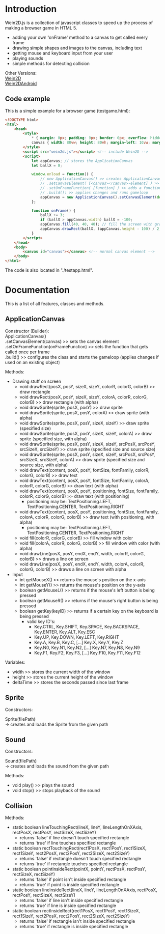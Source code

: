 # Introduction
Wein2D.js is a collection of javascript classes to speed up the process of making a browser game in HTML 5.
- adding your own 'onFrame' method to a canvas to get called every frame
- drawing simple shapes and images to the canvas, including text
- getting mouse and keyboard input from your user
- playing sounds
- simple methods for detecting collision

Other Versions:  
[Wein2D](https://www.github.com/devtaube/wein2d)  
[Wein2DAndroid](https://www.github.com/devtaube/wein2dandroid)  

## Code example
This is a simple example for a browser game (testgame.html):
```html
<!DOCTYPE html>
<html>
    <head>
        <style>
            * { margin: 0px; padding: 0px; border: 0px; overflow: hidden; background-color: #313131; }
            canvas { width: 80vw; height: 80vh; margin-left: 10vw; margin-top: 10vh; background-color: #f1f1f1; }
        </style>
        <script src="wein2d.js"></script> <!-- include Wein2D -->
        <script>
            let appCanvas; // stores the ApplicationCanvas
            let ballX = 0;

            window.onload = function() {
                // new ApplicationCanvas() >> creates ApplicationCanvas object
                // .setCanvasElement( [<canvas></canvas>-element] ) >> adds the canvas element
                // .setOnFrameFunction( [function] ) >> adds a function to be called every frame
                // .build(); >> applies changes and runs gameloop
                appCanvas = new ApplicationCanvas().setCanvasElement(document.getElementById("canvas")).setOnFrameFunction(onFrame).build();
            };

            function onFrame() {
                ballX += 3;
                if (ballX > appCanvas.width) ballX = -100;
                appCanvas.fill(40, 40, 40); // fill the screen with gray
                appCanvas.drawRect(ballX, (appCanvas.height - 100) / 2, 100, 100, 255, 255, 255); // draw the 'ball'
            }
        </script>
    </head>
    <body>
        <canvas id="canvas"></canvas> <!-- normal canvas element -->
    </body>
</html>
```

The code is also located in "./testapp.html".

# Documentation
This is a list of all features, classes and methods.

## ApplicationCanvas
Constructor (Builder):  
ApplicationCanvas()  
.setCanvasElement(canvas) >> sets the canvas element  
.setOnFrameFunction(onFrameFunction) >> sets the function that gets called once per frame  
.build() >> configures the class and starts the gameloop (applies changes if used on an existing object)  

Methods:
- Drawing stuff on screen
   - void drawRect(posX, posY, sizeX, sizeY, colorR, colorG, colorB) >> draw rectangle
   - void drawRect(posX, posY, sizeX, sizeY, colorA, colorR, colorG, colorB) >> draw rectangle (with alpha)
   - void drawSprite(sprite, posX, posY) >> draw sprite
   - void drawSprite(sprite, posX, posY, colorA) >> draw sprite (with alpha)
   - void drawSprite(sprite, posX, posY, sizeX, sizeY) >> draw sprite (specified size)
   - void drawSprite(sprite, posX, posY, sizeX, sizeY, colorA) >> draw sprite (specified size, with alpha)
   - void drawSprite(sprite, posX, posY, sizeX, sizeY, srcPosX, srcPosY, srcSizeX, srcSizeY) >> draw sprite (specified size and source size)
   - void drawSprite(sprite, posX, posY, sizeX, sizeY, srcPosX, srcPosY, srcSizeX, srcSizeY, colorA) >> draw sprite (specified size and source size, with alpha)
   - void drawText(content, posX, posY, fontSize, fontFamily, colorR, colorG, colorB) >> draw text
   - void drawText(content, posX, posY, fontSize, fontFamily, colorA, colorR, colorG, colorB) >> draw text (with alpha)
   - void drawText(content, posX, posY, positioning, fontSize, fontFamily, colorR, colorG, colorB) >> draw text (with positioning)
        - positioning may be: TextPositioning.LEFT, TextPositioning.CENTER, TextPositioning.RIGHT
   - void drawText(content, posX, posY, positioning, fontSize, fontFamily, colorA, colorR, colorG, colorB) >> draw text (with positioning, with alpha)
        - positioning may be: TextPositioning.LEFT, TextPositioning.CENTER, TextPositioning.RIGHT
   - void fill(colorR, colorG, colorB) >> fill window with color
   - void fill(colorA, colorR, colorG, colorB) >> fill window with color (with alpha)
   - void drawLine(posX, posY, endX, endY, width, colorR, colorG, colorB) >> draws a line on screen
   - void drawLine(posX, posY, endX, endY, width, colorA, colorR, colorG, colorB) >> draws a line on screen with alpha
- Input
   - int getMouseX() >> returns the mouse's position on the x-axis
   - int getMouseY() >> returns the mouse's position on the y-axis
   - boolean getMouseL() >> returns if the mouse's left button is being pressed
   - boolean getMouseR() >> returns if the mouse's right button is being pressed
   - boolean getKey(keyID) >> returns if a certain key on the keyboard is being pressed
       - valid key ID's:
         - Key.CTRL, Key.SHIFT, Key.SPACE, Key.BACKSPACE, Key.ENTER, Key.ALT, Key.ESC
         - Key.UP, Key.DOWN, Key.LEFT, Key.RIGHT
         - Key.A, Key.B, Key.C, [...] Key.X, Key.Y, Key.Z
         - Key.N0, Key.N1, Key.N2, [...] Key.N7, Key.N8, Key.N9
         - Key.F1, Key.F2, Key.F3, [...] Key.F10, Key.F11, Key.F12

Variables:  
- width >> stores the current width of the window
- height >> stores the current height of the window
- deltaTime >> stores the seconds passed since last frame

## Sprite
Constructors:  

Sprite(filePath)  
-> creates and loads the Sprite from the given path  

## Sound
Constructors:  

Sound(filePath)  
-> creates and loads the sound from the given path  

Methods:
 - void play() >> plays the sound
 - void stop() >> stops playback of the sound

## Collision
Methods:
 - static boolean lineTouchingRect(lineX, lineY, lineLengthOnXAxis, rectPosX, rectPosY, rectSizeX, rectSizeY)
     - returns 'false' if line doesn't touch specified rectangle
     - returns 'true' if line touches specified rectangle
 - static boolean rectTouchingRect(rect1PosX, rect1PosY, rect1SizeX, rect1SizeY, rect2PosX, rect2PosY, rect2SizeX, rect2SizeY)
     - returns 'false' if rectangle doesn't touch specified rectangle
     - returns 'true' if rectangle touches specified rectangle
 - static boolean pointInsideRect(pointX, pointY, rectPosX, rectPosY, rectSizeX, rectSizeY)
     - returns 'false' if point isn't inside specified rectangle
     - returns 'true' if point is inside specified rectangle
 - static boolean lineInsideRect(lineX, lineY, lineLengthOnXAxis, rectPosX, rectPosY, rectSizeX, rectSizeY)
     - returns 'false' if line isn't inside specified rectangle
     - returns 'true' if line is inside specified rectangle
 - static boolean rectInsideRect(rect1PosX, rect1PosY, rect1SizeX, rect1SizeY, rect2PosX, rect2PosY, rect2SizeX, rect2SizeY)
     - returns 'false' if rectangle isn't inside specified rectangle
     - returns 'true' if rectangle is inside specified rectangle

